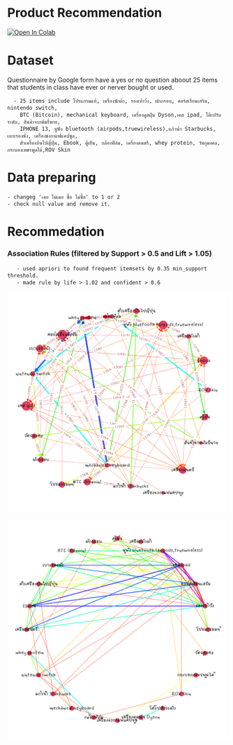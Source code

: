 # Product Recommendation

[![Open In Colab](https://colab.research.google.com/assets/colab-badge.svg)](https://colab.research.google.com/drive/16h4FQPLm9m4JNyZredtDc9-TBRdmFdyn?usp=sharing)

# Dataset
Questionnaire by Google form have a yes or no question aboout 25 items that students in class have ever or nerver bought or used.

      - 25 items include โปรแกรมแท้, เครื่องซักผ้า, รองเท้าวิ่ง, ผักกรอบ, คอร์สเรียนเสริม, nintendo switch,
        BTC (Bitcoin), mechanical keyboard, เครื่องดูดฝุ่น Dyson,เคส ipad, โต๊ะปรับระดับ, สินค้าจากพิมรี่พาย,
        IPHONE 13, หูฟัง bluetooth (airpods,truewireless),แก้วน้ำ Starbucks, เบาะรองนั่ง, เครื่องชงกาแฟแคปซูล,
        ตั๋วเครื่องบินไปญี่ปุ่น, Ebook, ตู้เย็น, กล้องฟิล์ม, เครื่องดนตรี, whey protein, วัตถุมงคล, กระบองเพชรพูดได้,ROV Skin
        
 # Data preparing
    - changeg 'เคย ไม่เคย ซื้อ ไม่ซื้อ' to 1 or 2
    - check null value and remove it.
    
  # Recommedation  
  
  ###  Association Rules (filtered by Support > 0.5 and Lift > 1.05)
       - used apriori to found frequent itemsets by 0.35 min_support threshold.
       - made rule by life > 1.02 and confident > 0.6
   
   ![alt tag](https://github.com/PBussara/BADS7105/blob/main/03%20Product%20Recommendation/First_rule_graph.png)
   
   ![alt tag](https://github.com/PBussara/BADS7105/blob/main/03%20Product%20Recommendation/Similarity_graph.png)
  
